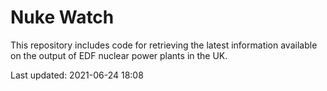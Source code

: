# Nuke Watch

This repository includes code for retrieving the latest information available on the output of EDF nuclear power plants in the UK.

Last updated: 2021-06-24 18:08